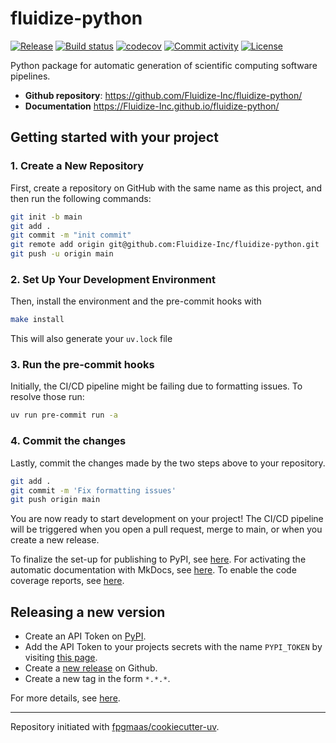 # fluidize-python

[![Release](https://img.shields.io/github/v/release/Fluidize-Inc/fluidize-python)](https://img.shields.io/github/v/release/Fluidize-Inc/fluidize-python)
[![Build status](https://img.shields.io/github/actions/workflow/status/Fluidize-Inc/fluidize-python/main.yml?branch=main)](https://github.com/Fluidize-Inc/fluidize-python/actions/workflows/main.yml?query=branch%3Amain)
[![codecov](https://codecov.io/gh/Fluidize-Inc/fluidize-python/branch/main/graph/badge.svg)](https://codecov.io/gh/Fluidize-Inc/fluidize-python)
[![Commit activity](https://img.shields.io/github/commit-activity/m/Fluidize-Inc/fluidize-python)](https://img.shields.io/github/commit-activity/m/Fluidize-Inc/fluidize-python)
[![License](https://img.shields.io/github/license/Fluidize-Inc/fluidize-python)](https://img.shields.io/github/license/Fluidize-Inc/fluidize-python)

Python package for automatic generation of scientific computing software pipelines.

- **Github repository**: <https://github.com/Fluidize-Inc/fluidize-python/>
- **Documentation** <https://Fluidize-Inc.github.io/fluidize-python/>

## Getting started with your project

### 1. Create a New Repository

First, create a repository on GitHub with the same name as this project, and then run the following commands:

```bash
git init -b main
git add .
git commit -m "init commit"
git remote add origin git@github.com:Fluidize-Inc/fluidize-python.git
git push -u origin main
```

### 2. Set Up Your Development Environment

Then, install the environment and the pre-commit hooks with

```bash
make install
```

This will also generate your `uv.lock` file

### 3. Run the pre-commit hooks

Initially, the CI/CD pipeline might be failing due to formatting issues. To resolve those run:

```bash
uv run pre-commit run -a
```

### 4. Commit the changes

Lastly, commit the changes made by the two steps above to your repository.

```bash
git add .
git commit -m 'Fix formatting issues'
git push origin main
```

You are now ready to start development on your project!
The CI/CD pipeline will be triggered when you open a pull request, merge to main, or when you create a new release.

To finalize the set-up for publishing to PyPI, see [here](https://fpgmaas.github.io/cookiecutter-uv/features/publishing/#set-up-for-pypi).
For activating the automatic documentation with MkDocs, see [here](https://fpgmaas.github.io/cookiecutter-uv/features/mkdocs/#enabling-the-documentation-on-github).
To enable the code coverage reports, see [here](https://fpgmaas.github.io/cookiecutter-uv/features/codecov/).

## Releasing a new version

- Create an API Token on [PyPI](https://pypi.org/).
- Add the API Token to your projects secrets with the name `PYPI_TOKEN` by visiting [this page](https://github.com/Fluidize-Inc/fluidize-python/settings/secrets/actions/new).
- Create a [new release](https://github.com/Fluidize-Inc/fluidize-python/releases/new) on Github.
- Create a new tag in the form `*.*.*`.

For more details, see [here](https://fpgmaas.github.io/cookiecutter-uv/features/cicd/#how-to-trigger-a-release).

---

Repository initiated with [fpgmaas/cookiecutter-uv](https://github.com/fpgmaas/cookiecutter-uv).

